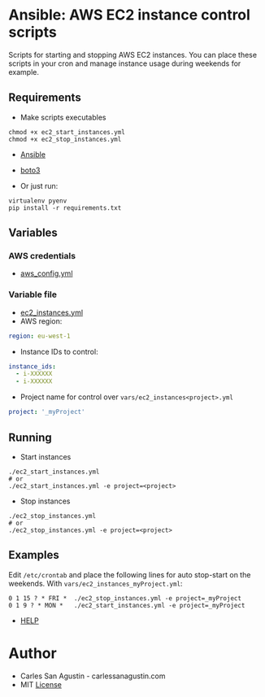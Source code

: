 # Ansible: AWS EC2 instance control scripts

Scripts for starting and stopping AWS EC2 instances. You can place these scripts in your cron and manage instance usage during weekends for example.

## Requirements

* Make scripts executables

```shell
chmod +x ec2_start_instances.yml
chmod +x ec2_stop_instances.yml
```

* [Ansible](https://www.ansible.com/)
* [boto3](https://github.com/boto/boto3)

* Or just run:

```shell
virtualenv pyenv
pip install -r requirements.txt
```

## Variables

### AWS credentials

* [aws_config.yml](vars/aws_config.yml)

### Variable file

* [ec2_instances.yml](vars/ec2_instances.yml)
* AWS region:

```yaml
region: eu-west-1
```

* Instance IDs to control:

```yaml
instance_ids:
  - i-XXXXXX
  - i-XXXXXX
```

* Project name for control over `vars/ec2_instances<project>.yml`

```yaml
project: '_myProject'
```

## Running

* Start instances

```shell
./ec2_start_instances.yml
# or
./ec2_start_instances.yml -e project=<project>
```

* Stop instances

```shell
./ec2_stop_instances.yml
# or
./ec2_stop_instances.yml -e project=<project>
```

## Examples

Edit `/etc/crontab` and place the following lines for auto stop-start on the weekends. With `vars/ec2_instances_myProject.yml`:

```
0 1 15 ? * FRI *  ./ec2_stop_instances.yml -e project=_myProject
0 1 9 ? * MON *   ./ec2_start_instances.yml -e project=_myProject
```

* [HELP](http://www.cronmaker.com/)

# Author

* Carles San Agustin - carlessanagustin.com
* MIT [License](LICENSE)
